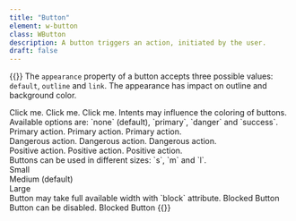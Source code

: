 ```yaml
---
title: "Button"
element: w-button
class: WButton
description: A button triggers an action, initiated by the user.
draft: false
---
```


{{<rawhtml>}}
<w-markdown spacing="s">
    The `appearance` property of a button accepts three possible values: `default`, `outline` and `link`. The appearance has impact on outline and background color.
</w-markdown>

<w-element-example>
    <w-button appearance="default">Click me.</w-button>
    <w-button appearance="outline">Click me.</w-button>
    <w-button appearance="link">Click me.</w-button>
</w-element-example>

<w-markdown spacing="s">
    Intents may influence the coloring of buttons. Available options are: `none` (default), `primary`, `danger` and `success`.
</w-markdown>

<w-element-example>
    <div style="margin-bottom: var(--w-spacing-300)">
        <w-button appearance="default" intent="primary">Primary action.</w-button>
        <w-button appearance="outline" intent="primary">Primary action.</w-button>
        <w-button appearance="link" intent="primary">Primary action.</w-button>
    </div>
    <div style="margin-bottom: var(--w-spacing-300)">
        <w-button appearance="default" intent="danger">Dangerous action.</w-button>
        <w-button appearance="outline" intent="danger">Dangerous action.</w-button>
        <w-button appearance="link" intent="danger">Dangerous action.</w-button>
    </div>
    <div>
        <w-button appearance="default" intent="success">Positive action.</w-button>
        <w-button appearance="outline" intent="success">Positive action.</w-button>
        <w-button appearance="link" intent="success">Positive action.</w-button>
    </div>
</w-element-example>

<w-markdown spacing="s">
    Buttons can be used in different sizes: `s`, `m` and `l`.
</w-markdown>

<w-element-example>
    <div style="margin-bottom: var(--w-spacing-300)">
        <w-button size="s">Small</w-button>
    </div>
    <div style="margin-bottom: var(--w-spacing-300)">
        <w-button size="m">Medium (default)</w-button>
    </div>
    <div>
        <w-button size="l">Large</w-button>
    </div>
</w-element-example>

<w-markdown spacing="s">
    Button may take full available width with `block` attribute.
</w-markdown>

<w-element-example>
    <w-button block>Blocked Button</w-button>
</w-element-example>

<w-markdown spacing="s">
    Button can be disabled.
</w-markdown>

<w-element-example>
    <w-button disabled>Blocked Button</w-button>
</w-element-example>
{{</rawhtml>}}